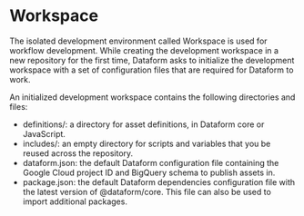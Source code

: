 # Workspace

The isolated development environment called Workspace is used for workflow development.  While creating the development workspace in a new repository for the first time, Dataform asks to initialize the development workspace with a set of configuration files that are required for Dataform to work.

An initialized development workspace contains the following directories and files:

* definitions/: a directory for asset definitions, in Dataform core or JavaScript.
* includes/: an empty directory for scripts and variables that you be reused across the repository.
* dataform.json: the default Dataform configuration file containing the Google Cloud project ID and BigQuery schema to publish assets in.
* package.json: the default Dataform dependencies configuration file with the latest version of @dataform/core. This file can also be used to import additional packages.

